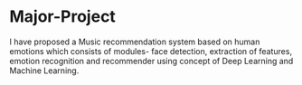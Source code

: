 # Major-Project
I have proposed a Music recommendation system based on human emotions which consists of modules- face detection, extraction of features, emotion recognition and recommender using concept of Deep Learning and Machine Learning.
